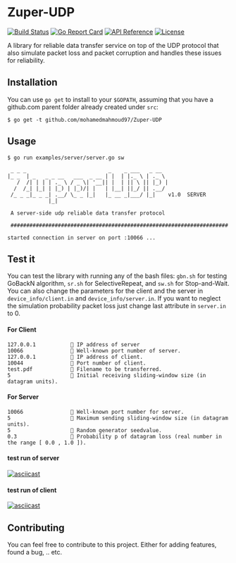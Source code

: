 # Zuper-UDP
[![Build Status](https://travis-ci.com/mohamedmahmoud97/Zuper-UDP.svg?token=aQtpZzy2UuNChYAfpRmS&branch=master)](https://travis-ci.com/mohamedmahmoud97/Zuper-UDP)
[![Go Report Card](https://goreportcard.com/badge/github.com/mohamedmahmoud97/Zuper-UDP)](https://goreportcard.com/report/github.com/mohamedmahmoud97/Zuper-UDP)
[![API Reference](
https://camo.githubusercontent.com/915b7be44ada53c290eb157634330494ebe3e30a/68747470733a2f2f676f646f632e6f72672f6769746875622e636f6d2f676f6c616e672f6764646f3f7374617475732e737667
)](https://godoc.org/github.com/mohamedmahmoud97/Zuper-UDP)
[![License](https://img.shields.io/dub/l/vibe-d.svg)](https://github.com/mohamedmahmoud97/Zuper-UDP/blob/v2/LICENSE)

 A library for reliable data transfer service on top of the UDP protocol that also simulate packet loss and packet corruption and handles these issues for reliability.

## Installation
You can use `go get` to install to your `$GOPATH`, assuming that you have a github.com parent folder already created under `src`:
```
$ go get -t github.com/mohamedmahmoud97/Zuper-UDP
```

## Usage
```
$ go run examples/server/server.go sw
 
 _ _ _                          _    _ ___   _ __
|_ _  | _   _ _ __   ___  _ __ | |  | |._ \ | ._ \
   /  /| | | | ._ \ / _ \| '__|| |  | || \ || |_) |
  /  /_| |_| | |_) | |_)/| |   | |__| ||_/ || .__/
 /_ _ _|_ _ _| .__/ \_ _ |_|   |_ __ _|___/ |_|    v1.0  SERVER
             |_|

 A server-side udp reliable data transfer protocol

 #####################################################################

started connection in server on port :10066 ... 

```

## Test it 

You can test the library with running any of the bash files: `gbn.sh` for testing GoBackN algorithm, `sr.sh` for SelectiveRepeat, and `sw.sh` for Stop-and-Wait. You can also change the parameters for the client and the server in `device_info/client.in` and `device_info/server.in`. If you want to neglect the simulation probability packet loss just change last attribute in `server.in` to 0.

#### **For Client**
```
127.0.0.1            IP address of server
10066                Well-known port number of server.
127.0.0.1            IP address of client.
10044                Port number of client.
test.pdf             Filename to be transferred.
5                    Initial receiving sliding-window size (in datagram units).
```

#### **For Server**
```
10066                Well-known port number for server.
5                    Maximum sending sliding-window size (in datagram units).
5                    Random generator seedvalue.
0.3                  Probability p of datagram loss (real number in the range [ 0.0 , 1.0 ]).
```

#### **test run of server**
[![asciicast](https://asciinema.org/a/GSjxa39RyY1SgRVkHj7wCntSf.png)](https://asciinema.org/a/GSjxa39RyY1SgRVkHj7wCntSf)

#### **test run of client**
[![asciicast](https://asciinema.org/a/U9RGjOWl1sKWf3qkxEVMyE5AI.png)](https://asciinema.org/a/U9RGjOWl1sKWf3qkxEVMyE5AI)

## Contributing
You can feel free to contribute to this project. Either for adding features, found a bug, .. etc.


